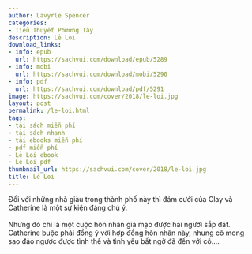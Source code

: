 ```yaml
---
author: Lavyrle Spencer
categories:
- Tiểu Thuyết Phương Tây
description: Lẻ Loi
download_links:
- info: epub
  url: https://sachvui.com/download/epub/5289
- info: mobi
  url: https://sachvui.com/download/mobi/5290
- info: pdf
  url: https://sachvui.com/download/pdf/5291
image: https://sachvui.com/cover/2018/le-loi.jpg
layout: post
permalink: /le-loi.html
tags:
- tải sách miễn phí
- tải sách nhanh
- tải ebooks miễn phí
- pdf miễn phí
- Lẻ Loi ebook
- Lẻ Loi pdf
thumbnail_url: https://sachvui.com/cover/2018/le-loi.jpg
title: Lẻ Loi
---
```


 <div class="item-desc text-justify"> <p>Đối với những nhà giàu trong thành phố này thì đám cưới của Clay và Catherine là một sự kiện đáng chú ý.<br><br>Nhưng đó chỉ là một cuộc hôn nhân giả mạo được hai người sắp đặt. Catherine buộc phải đồng ý với hợp đồng hôn nhân này, nhưng cô mong sao đảo ngược được tình thế và tình yêu bất ngờ đã đến với cô....</p> </div>